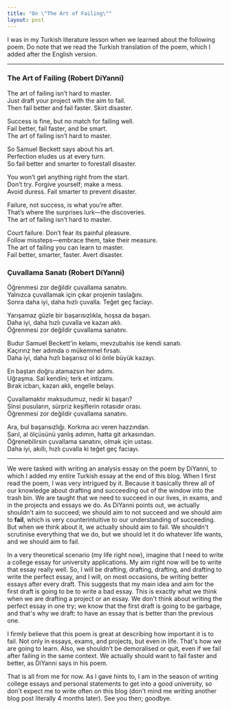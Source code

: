 ```yaml
---
title: "On \"The Art of Failing\""
layout: post
---
```

I was in my Turkish literature lesson when we learned about the following poem. Do note that we read the Turkish translation of the poem, which I added after the English version.


---

### The Art of Failing (Robert DiYanni)

The art of failing isn’t hard to master.  
Just draft your project with the aim to fail.  
Then fail better and fail faster. Skirt disaster.

Success is fine, but no match for failing well.  
Fail better, fail faster, and be smart.  
The art of failing isn’t hard to master.

So Samuel Beckett says about his art.  
Perfection eludes us at every turn.  
So fail better and smarter to forestall disaster.

You won’t get anything right from the start.  
Don’t try. Forgive yourself; make a mess.  
Avoid duress. Fail smarter to prevent disaster.

Failure, not success, is what you’re after.  
That’s where the surprises lurk—the discoveries.  
The art of failing isn’t hard to master.

Court failure. Don’t fear its painful pleasure.  
Follow missteps—embrace them, take their measure.  
The art of failing you can learn to master.  
Fail better, smarter, faster. Avert disaster.

### Çuvallama Sanatı (Robert DiYanni)

Öğrenmesi zor değildir çuvallama sanatını.  
Yalnızca çuvallamak için çıkar projenin taslağını.  
Sonra daha iyi, daha hızlı çuvalla. Teğet geç faciayı.  

Yarışamaz güzle bir başarısızlıkla, hoşsa da başarı.  
Daha iyi, daha hızlı çuvalla ve kazan aklı.  
Öğrenmesi zor değildir çuvallama sanatını.  

Budur Samuel Beckett'in kelamı, mevzubahis ise kendi sanatı.  
Kaçırırız her adımda o mükemmel fırsatı.  
Daha iyi, daha hızlı başarısız ol ki önle büyük kazayı.  

En baştan doğru atamazsın her adımı.  
Uğraşma. Sal kendini; terk et intizamı.  
Bırak icbarı, kazan aklı, engelle belayı.  

Çuvallamaktır maksudumuz, nedir ki başarı?  
Sinsi pusuların, sürpriz keşiflerin rotasıdır orası.  
Öğrenmesi zor değildir çuvallama sanatını.  

Ara, bul başarısızlığı. Korkma acı veren hazzından.  
Sarıl, al ölçüsünü yanlış adımın, hatta git arkasından.  
Öğrenebilirsin çuvallama sanatını, olmak için ustası.  
Daha iyi, akıllı, hızlı çuvalla ki teğet geç faciayı.  

---

We were tasked with writing an analysis essay on the poem by DiYanni, to which I added my entire Turkish essay at the end of this blog. When I first read the poem, I was very intrigued by it. Because it basically threw all of our knowledge about drafting and succeeding out of the window into the trash bin. We are taught that we need to succeed in our lives, in exams, and in the projects and essays we do. As DiYanni points out, we actually shouldn't aim to succeed; we should aim to not succeed and we should aim to **fail**, which is very counterintuitive to our understanding of succeeding. But when we think about it, we actually should aim to fail. We shouldn't scrutinise everything that we do, but we should let it do whatever life wants, and we should aim to fail.

In a very theoretical scenario (my life right now), imagine that I need to write a college essay for university applications. My aim right now will be to write that essay really well. So, I will be drafting, drafting, drafting, and drafting to write the perfect essay, and I will, on most occasions, be writing better essays after every draft. This suggests that my main idea and aim for the first draft is going to be to write a bad essay. This is exactly what we think when we are drafting a project or an essay. We don't think about writing the perfect essay in one try; we know that the first draft is going to be garbage, and that's why we draft: to have an essay that is better than the previous one.

I firmly believe that this poem is great at describing how important it is to fail. Not only in essays, exams, and projects, but even in life. That's how we are going to learn. Also, we shouldn't be demoralised or quit, even if we fail after failing in the same context. We actually should want to fail faster and better, as DiYanni says in his poem.

That is all from me for now. As I gave hints to, I am in the season of writing college essays and personal statements to get into a good university, so don't expect me to write often on this blog (don't mind me writing another blog post literally 4 months later). See you then; goodbye.
